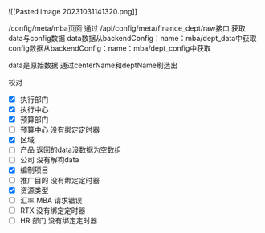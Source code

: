 ![[Pasted image 20231031141320.png]]

/config/meta/mba页面
通过
/api/config/meta/finance_dept/raw接口
获取
data与config数据
data数据从backendConfig：name：mba/dept_data中获取
config数据从backendConfig：name：mba/dept_config中获取

data是原始数据
通过centerName和deptName刷选出









校对
- [x] 执行部门
- [x] 执行中心
- [x] 预算部门
- [ ] 预算中心
没有绑定定时器
- [x] 区域
- [ ] 产品
返回的data没数据为空数组
- [ ] 公司
没有解构data
- [x] 编制项目
- [ ] 推广目的
没有绑定定时器
- [x] 资源类型
- [ ] 汇率
MBA 请求错误
- [ ] RTX
没有绑定定时器
- [ ] HR 部门
没有绑定定时器